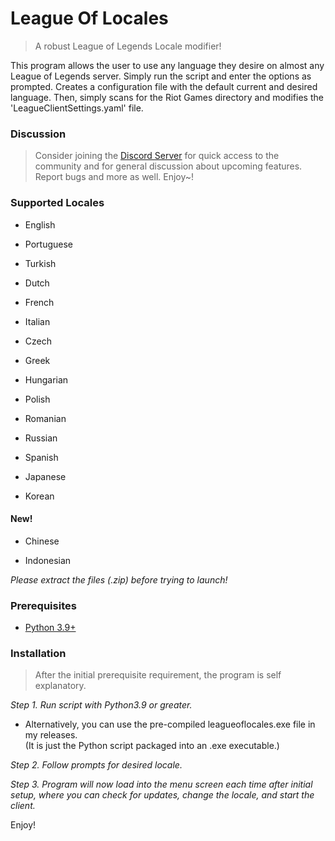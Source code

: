 # League Of Locales
 > A robust League of Legends Locale modifier!


This program allows the user to use any language they desire on almost any League of Legends server. Simply run the script and enter the options as prompted. Creates a configuration file with the 
default current and desired language. Then, simply scans for the Riot Games directory and modifies
the 'LeagueClientSettings.yaml' file.

### Discussion
>Consider joining the [Discord Server](https://discord.gg/cuRC9pN) for quick access to the community and for general discussion about 
upcoming features. Report bugs and more as well. Enjoy~!

### Supported Locales

* English

* Portuguese

* Turkish

* Dutch

* French

* Italian

* Czech

* Greek

* Hungarian

* Polish

* Romanian

* Russian

* Spanish

* Japanese

* Korean

#### New!

* Chinese

* Indonesian

*Please extract the files (.zip) before trying to launch!*

### Prerequisites
* [Python 3.9+](https://www.python.org/downloads/)

### Installation
> After the initial prerequisite requirement, the program is self explanatory.

*Step 1. Run script with Python3.9 or greater.*
* Alternatively, you can use the pre-compiled leagueoflocales.exe file in my releases. <br>
(It is just the Python script packaged into an .exe executable.) 

*Step 2. Follow prompts for desired locale.*

*Step 3. Program will now load into the menu screen each time after initial setup, where you can check for updates, change the locale, and start the client.*

Enjoy!
